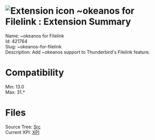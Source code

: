 # ![Extension icon](https://addons.thunderbird.net/user-media/addon_icons/421/421764-64.png?modified=1412148605) ~okeanos for Filelink : Extension Summary

Name: ~okeanos for Filelink  
Id: 421764  
Slug: ~okeanos-for-filelink  
Description: Add ~okeanos support to Thunderbird's Filelink feature.
  

# Compatibility
Min: 13.0  
Max: 31.*  

# Files

Source Tree: [Src](C:/Dev/Thunderbird/ThunderKdB/xall/xOther/421764-~okeanos-for-filelink/src)  
Current XPI: [XPI](C:/Dev/Thunderbird/ThunderKdB/xall/xOther/421764-~okeanos-for-filelink/xpi)  




